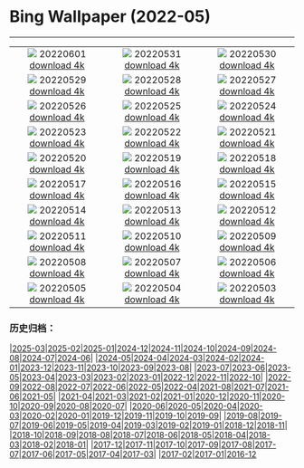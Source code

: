 # Bing Wallpaper (2022-05)
**************
| | | |
| :----: | :----: | :----: |
| ![](https://www.bing.com/th?id=OHR.MarovoLagoon_FR-FR0815135447_1920x1080.jpg) 20220601 [download 4k](https://www.bing.com/th?id=OHR.MarovoLagoon_FR-FR0815135447_UHD.jpg) | ![](https://www.bing.com/th?id=OHR.ParrotDay_FR-FR0616853074_1920x1080.jpg) 20220531 [download 4k](https://www.bing.com/th?id=OHR.ParrotDay_FR-FR0616853074_UHD.jpg) | ![](https://www.bing.com/th?id=OHR.SunsetVillage_FR-FR6099215834_1920x1080.jpg) 20220530 [download 4k](https://www.bing.com/th?id=OHR.SunsetVillage_FR-FR6099215834_UHD.jpg) |
| ![](https://www.bing.com/th?id=OHR.MomJoey_FR-FR0275359119_1920x1080.jpg) 20220529 [download 4k](https://www.bing.com/th?id=OHR.MomJoey_FR-FR0275359119_UHD.jpg) | ![](https://www.bing.com/th?id=OHR.PurnululuNP_FR-FR0119227825_1920x1080.jpg) 20220528 [download 4k](https://www.bing.com/th?id=OHR.PurnululuNP_FR-FR0119227825_UHD.jpg) | ![](https://www.bing.com/th?id=OHR.MarinHeadlands_FR-FR9919380737_1920x1080.jpg) 20220527 [download 4k](https://www.bing.com/th?id=OHR.MarinHeadlands_FR-FR9919380737_UHD.jpg) |
| ![](https://www.bing.com/th?id=OHR.Monteverde_FR-FR8373694674_1920x1080.jpg) 20220526 [download 4k](https://www.bing.com/th?id=OHR.Monteverde_FR-FR8373694674_UHD.jpg) | ![](https://www.bing.com/th?id=OHR.Alhambra_FR-FR8198055415_1920x1080.jpg) 20220525 [download 4k](https://www.bing.com/th?id=OHR.Alhambra_FR-FR8198055415_UHD.jpg) | ![](https://www.bing.com/th?id=OHR.KornatiNP_FR-FR8021859367_1920x1080.jpg) 20220524 [download 4k](https://www.bing.com/th?id=OHR.KornatiNP_FR-FR8021859367_UHD.jpg) |
| ![](https://www.bing.com/th?id=OHR.RedBellied_FR-FR7834318654_1920x1080.jpg) 20220523 [download 4k](https://www.bing.com/th?id=OHR.RedBellied_FR-FR7834318654_UHD.jpg) | ![](https://www.bing.com/th?id=OHR.ZebraEgret_FR-FR7656451033_1920x1080.jpg) 20220522 [download 4k](https://www.bing.com/th?id=OHR.ZebraEgret_FR-FR7656451033_UHD.jpg) | ![](https://www.bing.com/th?id=OHR.AlbionFalls_FR-FR7443292694_1920x1080.jpg) 20220521 [download 4k](https://www.bing.com/th?id=OHR.AlbionFalls_FR-FR7443292694_UHD.jpg) |
| ![](https://www.bing.com/th?id=OHR.Martin_FR-FR7076602689_1920x1080.jpg) 20220520 [download 4k](https://www.bing.com/th?id=OHR.Martin_FR-FR7076602689_UHD.jpg) | ![](https://www.bing.com/th?id=OHR.GlassBridge_FR-FR4054416552_1920x1080.jpg) 20220519 [download 4k](https://www.bing.com/th?id=OHR.GlassBridge_FR-FR4054416552_UHD.jpg) | ![](https://www.bing.com/th?id=OHR.KansasPrairiefire_FR-FR3805746774_1920x1080.jpg) 20220518 [download 4k](https://www.bing.com/th?id=OHR.KansasPrairiefire_FR-FR3805746774_UHD.jpg) |
| ![](https://www.bing.com/th?id=OHR.Cannes22_FR-FR3521436026_1920x1080.jpg) 20220517 [download 4k](https://www.bing.com/th?id=OHR.Cannes22_FR-FR3521436026_UHD.jpg) | ![](https://www.bing.com/th?id=OHR.RG2022_FR-FR3111283418_1920x1080.jpg) 20220516 [download 4k](https://www.bing.com/th?id=OHR.RG2022_FR-FR3111283418_UHD.jpg) | ![](https://www.bing.com/th?id=OHR.BerninaBloodMoon_FR-FR2050404886_1920x1080.jpg) 20220515 [download 4k](https://www.bing.com/th?id=OHR.BerninaBloodMoon_FR-FR2050404886_UHD.jpg) |
| ![](https://www.bing.com/th?id=OHR.WindmillDay_FR-FR1644102498_1920x1080.jpg) 20220514 [download 4k](https://www.bing.com/th?id=OHR.WindmillDay_FR-FR1644102498_UHD.jpg) | ![](https://www.bing.com/th?id=OHR.MaasaiGiraffe_FR-FR1406697439_1920x1080.jpg) 20220513 [download 4k](https://www.bing.com/th?id=OHR.MaasaiGiraffe_FR-FR1406697439_UHD.jpg) | ![](https://www.bing.com/th?id=OHR.RedCross_FR-FR1123829831_1920x1080.jpg) 20220512 [download 4k](https://www.bing.com/th?id=OHR.RedCross_FR-FR1123829831_UHD.jpg) |
| ![](https://www.bing.com/th?id=OHR.OiaVillage_FR-FR0741345231_1920x1080.jpg) 20220511 [download 4k](https://www.bing.com/th?id=OHR.OiaVillage_FR-FR0741345231_UHD.jpg) | ![](https://www.bing.com/th?id=OHR.GiffordPinchot_FR-FR0377034326_1920x1080.jpg) 20220510 [download 4k](https://www.bing.com/th?id=OHR.GiffordPinchot_FR-FR0377034326_UHD.jpg) | ![](https://www.bing.com/th?id=OHR.GoremeNationalPark_FR-FR2103692868_1920x1080.jpg) 20220509 [download 4k](https://www.bing.com/th?id=OHR.GoremeNationalPark_FR-FR2103692868_UHD.jpg) |
| ![](https://www.bing.com/th?id=OHR.PawneeOwls_FR-FR1773476741_1920x1080.jpg) 20220508 [download 4k](https://www.bing.com/th?id=OHR.PawneeOwls_FR-FR1773476741_UHD.jpg) | ![](https://www.bing.com/th?id=OHR.SwedishAntenna_FR-FR1439823433_1920x1080.jpg) 20220507 [download 4k](https://www.bing.com/th?id=OHR.SwedishAntenna_FR-FR1439823433_UHD.jpg) | ![](https://www.bing.com/th?id=OHR.HertfordshireBluebells_FR-FR0177253916_1920x1080.jpg) 20220506 [download 4k](https://www.bing.com/th?id=OHR.HertfordshireBluebells_FR-FR0177253916_UHD.jpg) |
| ![](https://www.bing.com/th?id=OHR.JaliscoAgave_FR-FR1654274610_1920x1080.jpg) 20220505 [download 4k](https://www.bing.com/th?id=OHR.JaliscoAgave_FR-FR1654274610_UHD.jpg) | ![](https://www.bing.com/th?id=OHR.WadiRum_FR-FR1878112441_1920x1080.jpg) 20220504 [download 4k](https://www.bing.com/th?id=OHR.WadiRum_FR-FR1878112441_UHD.jpg) | ![](https://www.bing.com/th?id=OHR.DuckHen_FR-FR1436087228_1920x1080.jpg) 20220503 [download 4k](https://www.bing.com/th?id=OHR.DuckHen_FR-FR1436087228_UHD.jpg) |

### 历史归档：

|[2025-03](/../2025-03/2025-03.md)|[2025-02](/../2025-02/2025-02.md)|[2025-01](/../2025-01/2025-01.md)|[2024-12](/../2024-12/2024-12.md)|[2024-11](/../2024-11/2024-11.md)|[2024-10](/../2024-10/2024-10.md)|[2024-09](/../2024-09/2024-09.md)|[2024-08](/../2024-08/2024-08.md)|[2024-07](/../2024-07/2024-07.md)|[2024-06](/../2024-06/2024-06.md)|
|[2024-05](/../2024-05/2024-05.md)|[2024-04](/../2024-04/2024-04.md)|[2024-03](/../2024-03/2024-03.md)|[2024-02](/../2024-02/2024-02.md)|[2024-01](/../2024-01/2024-01.md)|[2023-12](/../2023-12/2023-12.md)|[2023-11](/../2023-11/2023-11.md)|[2023-10](/../2023-10/2023-10.md)|[2023-09](/../2023-09/2023-09.md)|[2023-08](/../2023-08/2023-08.md)|
|[2023-07](/../2023-07/2023-07.md)|[2023-06](/../2023-06/2023-06.md)|[2023-05](/../2023-05/2023-05.md)|[2023-04](/../2023-04/2023-04.md)|[2023-03](/../2023-03/2023-03.md)|[2023-02](/../2023-02/2023-02.md)|[2023-01](/../2023-01/2023-01.md)|[2022-12](/../2022-12/2022-12.md)|[2022-11](/../2022-11/2022-11.md)|[2022-10](/../2022-10/2022-10.md)|
|[2022-09](/../2022-09/2022-09.md)|[2022-08](/../2022-08/2022-08.md)|[2022-07](/../2022-07/2022-07.md)|[2022-06](/../2022-06/2022-06.md)|[2022-05](/2022-05.md)|[2022-04](/../2022-04/2022-04.md)|[2021-08](/../2021-08/2021-08.md)|[2021-07](/../2021-07/2021-07.md)|[2021-06](/../2021-06/2021-06.md)|[2021-05](/../2021-05/2021-05.md)|
|[2021-04](/../2021-04/2021-04.md)|[2021-03](/../2021-03/2021-03.md)|[2021-02](/../2021-02/2021-02.md)|[2021-01](/../2021-01/2021-01.md)|[2020-12](/../2020-12/2020-12.md)|[2020-11](/../2020-11/2020-11.md)|[2020-10](/../2020-10/2020-10.md)|[2020-09](/../2020-09/2020-09.md)|[2020-08](/../2020-08/2020-08.md)|[2020-07](/../2020-07/2020-07.md)|
|[2020-06](/../2020-06/2020-06.md)|[2020-05](/../2020-05/2020-05.md)|[2020-04](/../2020-04/2020-04.md)|[2020-03](/../2020-03/2020-03.md)|[2020-02](/../2020-02/2020-02.md)|[2020-01](/../2020-01/2020-01.md)|[2019-12](/../2019-12/2019-12.md)|[2019-11](/../2019-11/2019-11.md)|[2019-10](/../2019-10/2019-10.md)|[2019-09](/../2019-09/2019-09.md)|
|[2019-08](/../2019-08/2019-08.md)|[2019-07](/../2019-07/2019-07.md)|[2019-06](/../2019-06/2019-06.md)|[2019-05](/../2019-05/2019-05.md)|[2019-04](/../2019-04/2019-04.md)|[2019-03](/../2019-03/2019-03.md)|[2019-02](/../2019-02/2019-02.md)|[2019-01](/../2019-01/2019-01.md)|[2018-12](/../2018-12/2018-12.md)|[2018-11](/../2018-11/2018-11.md)|
|[2018-10](/../2018-10/2018-10.md)|[2018-09](/../2018-09/2018-09.md)|[2018-08](/../2018-08/2018-08.md)|[2018-07](/../2018-07/2018-07.md)|[2018-06](/../2018-06/2018-06.md)|[2018-05](/../2018-05/2018-05.md)|[2018-04](/../2018-04/2018-04.md)|[2018-03](/../2018-03/2018-03.md)|[2018-02](/../2018-02/2018-02.md)|[2018-01](/../2018-01/2018-01.md)|
|[2017-12](/../2017-12/2017-12.md)|[2017-11](/../2017-11/2017-11.md)|[2017-10](/../2017-10/2017-10.md)|[2017-09](/../2017-09/2017-09.md)|[2017-08](/../2017-08/2017-08.md)|[2017-07](/../2017-07/2017-07.md)|[2017-06](/../2017-06/2017-06.md)|[2017-05](/../2017-05/2017-05.md)|[2017-04](/../2017-04/2017-04.md)|[2017-03](/../2017-03/2017-03.md)|
|[2017-02](/../2017-02/2017-02.md)|[2017-01](/../2017-01/2017-01.md)|[2016-12](/../2016-12/2016-12.md)